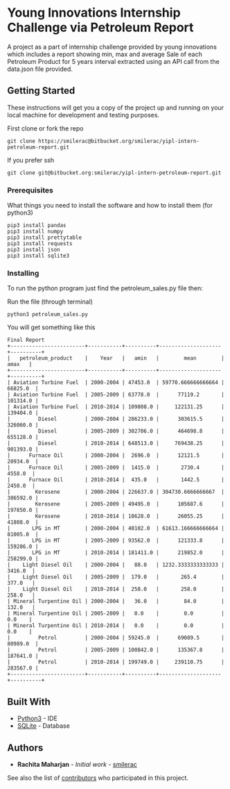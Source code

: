 # Young Innovations Internship Challenge via Petroleum Report

A project as a part of internship challenge provided by young innovations which includes a report showing min, max and average Sale of each Petroleum Product for 5 years interval extracted using an API call from the data.json file provided.

## Getting Started

These instructions will get you a copy of the project up and running on your local machine for development and testing purposes. 

First clone or fork the repo
```
git clone https://smilerac@bitbucket.org/smilerac/yipl-intern-petroleum-report.git
```
If you prefer ssh
```
git clone git@bitbucket.org:smilerac/yipl-intern-petroleum-report.git
```

### Prerequisites

What things you need to install the software and how to install them
(for python3)

```
pip3 install pandas 
pip3 install numpy 
pip3 install prettytable 
pip3 install requests
pip3 install json
pip3 install sqlite3
```

### Installing

To run the python program just find the petroleum_sales.py file then:

Run the file (through terminal)
```
python3 petroleum_sales.py
```

You will get something like this
```
Final Report
+------------------------+-----------+----------+--------------------+----------+
|   petroleum_product    |    Year   |   amin   |        mean        |   amax   |
+------------------------+-----------+----------+--------------------+----------+
| Aviation Turbine Fuel  | 2000-2004 | 47453.0  | 59770.666666666664 | 66825.0  |
| Aviation Turbine Fuel  | 2005-2009 | 63778.0  |      77119.2       | 101314.0 |
| Aviation Turbine Fuel  | 2010-2014 | 109808.0 |     122131.25      | 139404.0 |
|         Diesel         | 2000-2004 | 286233.0 |      303615.5      | 326060.0 |
|         Diesel         | 2005-2009 | 302706.0 |      464698.8      | 655128.0 |
|         Diesel         | 2010-2014 | 648513.0 |     769438.25      | 901393.0 |
|      Furnace Oil       | 2000-2004 |  2696.0  |      12121.5       | 20934.0  |
|      Furnace Oil       | 2005-2009 |  1415.0  |       2730.4       |  4558.0  |
|      Furnace Oil       | 2010-2014 |  435.0   |       1442.5       |  2450.0  |
|        Kerosene        | 2000-2004 | 226637.0 | 304730.6666666667  | 386592.0 |
|        Kerosene        | 2005-2009 | 49495.0  |      105687.6      | 197850.0 |
|        Kerosene        | 2010-2014 | 18628.0  |      26055.25      | 41808.0  |
|       LPG in MT        | 2000-2004 | 40102.0  | 61613.166666666664 | 81005.0  |
|       LPG in MT        | 2005-2009 | 93562.0  |      121333.8      | 159286.0 |
|       LPG in MT        | 2010-2014 | 181411.0 |      219852.0      | 258299.0 |
|    Light Diesel Oil    | 2000-2004 |   88.0   | 1232.3333333333333 |  3416.0  |
|    Light Diesel Oil    | 2005-2009 |  179.0   |       265.4        |  377.0   |
|    Light Diesel Oil    | 2010-2014 |  258.0   |       258.0        |  258.0   |
| Mineral Turpentine Oil | 2000-2004 |   36.0   |        84.0        |  132.0   |
| Mineral Turpentine Oil | 2005-2009 |   0.0    |        0.0         |   0.0    |
| Mineral Turpentine Oil | 2010-2014 |   0.0    |        0.0         |   0.0    |
|         Petrol         | 2000-2004 | 59245.0  |      69089.5       | 80989.0  |
|         Petrol         | 2005-2009 | 100842.0 |      135367.8      | 187641.0 |
|         Petrol         | 2010-2014 | 199749.0 |     239110.75      | 283567.0 |
+------------------------+-----------+----------+--------------------+----------+
```

## Built With

* [Python3](https://docs.python.org/3/) - IDE
* [SQLite](https://docs.python.org/2/library/sqlite3.html) - Database


## Authors

* **Rachita Maharjan** - *Initial work* - [smilerac](https://bitbucket.org/smilerac)

See also the list of [contributors](https://bitbucket.org/smilerac/yipl-intern-petroleum-report/admin/access) who participated in this project.
